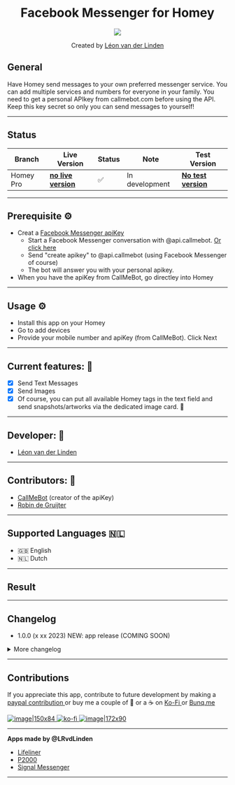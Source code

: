 <h1 align="center">Facebook Messenger for Homey</h1>
<p align="center">
  <a href="https://homey.app/nl-nl/apps/author/5d4da77a2c836a50f6936070/page/0/">
    <img src="https://static.vecteezy.com/system/resources/previews/015/593/798/non_2x/kharkov-ukraine-march-5-2021-facebook-messenger-icon-and-application-from-app-store-on-iphone-12-pro-display-screen-on-white-table-free-photo.JPG" />
  </a>
</p>

<p align="center">Created by <a href="https://homey.app/nl-nl/apps/author/">Léon van der Linden</a></p> 
  

## General
Have Homey send messages to your own preferred messenger service. You can add multiple services and numbers for everyone in your family. 
You need to get a personal APIkey from callmebot.com before using the API. Keep this key secret so only you can send messages to yourself!


---

## Status

|Branch|Live Version|Status|Note| Test Version |
| --- | --- | --- | --- | --- |
|Homey Pro|**[no live version](https://homey.app/nl-nl/app/nl.lrvdlinden.signal/Signal/)**|:white_check_mark:|In development| **[No test version](https://homey.app/nl-nl/app/nl.lrvdlinden.signal/Signal/test)** |


---

## Prerequisite ⚙
- Creat a [Facebook Messenger apiKey](https://www.callmebot.com/blog/free-api-facebook-messenger/)
   - Start a Facebook Messenger conversation with @api.callmebot. [Or click here](https://m.me/api.callmebot)
   - Send "create apikey" to @api.callmebot (using Facebook Messenger of course)
   - The bot will answer you with your personal apikey.
- When you have the apiKey from CallMeBot, go directley into Homey

---

## Usage ⚙

- Install this app on your Homey
- Go to add devices
- Provide your mobile number and apiKey (from CallMeBot). Click Next

---


## Current features: 🔧
- [x] Send Text Messages
- [x] Send Images
- [x] Of course, you can put all available Homey tags in the text field and send snapshots/artworks via the dedicated image card. :tada:

---
  
## Developer: 🔧
- <a href="https://homey.app/nl-nl/apps/author/5d4da77a2c836a50f6936070/page/0/">Léon van der Linden</a>

--- 
  
## Contributors: 🔧
- <a href="https://callmebot.com">CallMeBot</a> (creator of the apiKey)
- <a href="https://github.com/gruijter">Robin de Gruijter</a> 

---

## Supported Languages :netherlands:

* :uk: English
* :netherlands: Dutch

---

## Result


---

## Changelog

- 1.0.0 (x xx 2023) NEW: app release (COMING SOON)
<details>
<summary>More changelog</summary>
<br><br>
<pre>
- 0.0.1 (16 jul 2023) First release
</pre>
</details>

---

## Contributions 

If you appreciate this app, contribute to future development by making a [paypal contribution ](https://www.paypal.me/lrvdlinden)
or buy me a couple of :beers: or a :coffee: on [Ko-Fi ](https://ko-fi.com/lrvdlinden_homey#checkoutModal) or [Bunq.me ](https://bunq.me/lrvdlinden)

[![image|150x84](upload://5Rtagdo7TObzh9u8haIuXaXBJbc) ](https://paypal.me/lrvdlinden) [![ko-fi](https://ko-fi.com/img/githubbutton_sm.svg) ](https://ko-fi.com/lrvdlinden_homey#checkoutModal)[![image|172x90](upload://iSgqkM7Zaw5s5hwVVnAqXNDQLG9) ](https://bunq.me/lrvdlinden)

---

**Apps made by @LRvdLinden**

* [Lifeliner](https://community.homey.app/t/app-pro-lifeline-alerts-for-homey/83742)
* [P2000](https://community.homey.app/t/app-pro-p2000-for-homey-dutch-112-911-alerts/83738)
* [Signal Messenger ](https://community.homey.app/t/app-pro-signal-messenger/83624/1)

---
